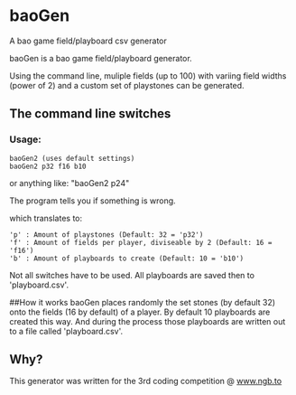 # baoGen
A bao game field/playboard csv generator

baoGen is a bao game field/playboard generator.

Using the command line, muliple fields (up to 100) with variing field widths (power of 2) and a custom set of playstones can be generated.

## The command line switches

### Usage:
```
baoGen2 (uses default settings)
baoGen2 p32 f16 b10
```

or anything like:
  "baoGen2 p24"

The program tells you if something is wrong.

which translates to:
```
'p' : Amount of playstones (Default: 32 = 'p32')
'f' : Amount of fields per player, diviseable by 2 (Default: 16 = 'f16')
'b' : Amount of playboards to create (Default: 10 = 'b10')
```

Not all switches have to be used. All playboards are saved then to 'playboard.csv'.

##How it works
baoGen places randomly the set stones (by default 32) onto the fields (16 by default) of a player. By default 10 playboards are created this way. And during the process those playboards are written out to a file called 'playboard.csv'.

## Why?
This generator was written for the 3rd coding competition @ www.ngb.to
